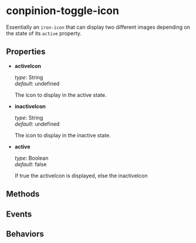 conpinion-toggle-icon
=====================

Essentially an `iron-icon` that can display two different images depending on
the state of its `active` property.


Properties
----------

  * **activeIcon**

    *type*: String  
    *default*: undefined

    The icon to display in the active state.

  * **inactiveIcon**

    *type*: String  
    *default*: undefined

    The icon to display in the inactive state.
    
  * **active**

    *type*: Boolean  
    *default*: false

    If true the activeIcon is displayed, else the inactiveIcon


Methods
-------


Events
------


Behaviors
---------
